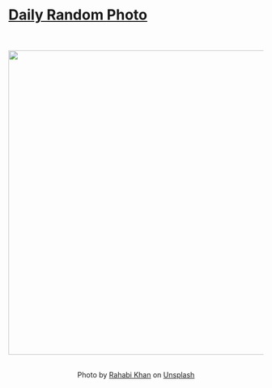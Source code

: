 # [Daily Random Photo](https://www.dailyrandomphoto.com/)

<div align="center">
  <br>
  <br>
  <a href="https://www.dailyrandomphoto.com/p/2021/2021-10-17/"><img src="https://images.unsplash.com/photo-1609737439754-6ac992cb863d?crop=entropy&cs=tinysrgb&fit=max&fm=jpg&ixid=Mnw3NzUwOHwwfDF8cmFuZG9tfHx8fHx8fHx8MTYzNDQyOTg3OA&ixlib=rb-1.2.1&q=80&w=1080" width="600px"></a>
  <br>
  <br>
  <p class="has-text-grey">Photo by <a href="https://unsplash.com/@rahabikhan?utm_source=Daily%20Random%20Photo&amp;utm_medium=referral" target="_blank" rel="noopener noreferrer">Rahabi Khan</a> on <a href="https://unsplash.com/photos/zBveIYpwv64?utm_source=Daily%20Random%20Photo&amp;utm_medium=referral" target="_blank" rel="noopener noreferrer">Unsplash</a></p>
</div>

